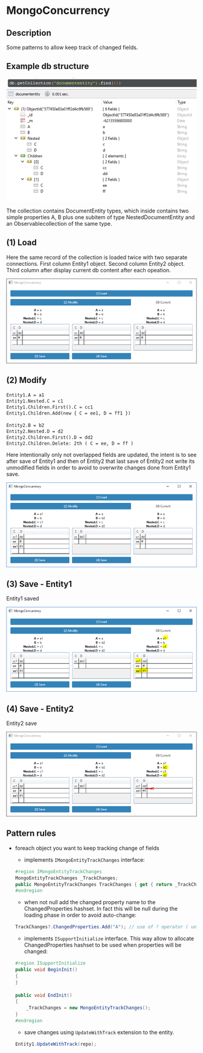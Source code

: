 # MongoConcurrency

## Description

Some patterns to allow keep track of changed fields.

## Example db structure

![img](images/0_structure.PNG)

The collection contains DocumentEntity types, which inside contains two simple properties A, B plus one subitem of type NestedDocumentEntity and an Observablecollection of the same type.

## (1) Load

Here the same record of the collection is loaded twice with two separate connections.
First column Entity1 object.
Second column Entity2 object.
Third column after display current db content after each opeation. 

![img](images/1_load.PNG)

## (2) Modify

```
Entity1.A = a1
Entity1.Nested.C = c1
Entity1.Children.First().C = cc1
Entity1.Children.Add(new { C = ee1, D = ff1 })

Entity2.B = b2
Entity2.Nested.D = d2
Entity2.Children.First().D = dd2
Entity2.Children.Delete: 2th ( C = ee, D = ff )
```

Here intentionally only not overlapped fields are updated, the intent is to see after save of Entity1 and then of Entity2 that last save of Entity2 not write its unmodified fields in order to avoid to overwrite changes done from Entity1 save.

![img](images/2_modify.PNG)

## (3) Save - Entity1

Entity1 saved

![img](images/3_save.PNG)

## (4) Save - Entity2

Entity2 save

![img](images/4_save.PNG)

## Pattern rules
- foreach object you want to keep tracking change of fields
    - implements `IMongoEntityTrackChanges` interface:
    ```csharp
    #region IMongoEntityTrackChanges
    MongoEntityTrackChanges _TrackChanges;       
    public MongoEntityTrackChanges TrackChanges { get { return _TrackChanges; } }        
    #endregion
    ```

    - when not null add the changed property name to the ChangedProperties hashset. In fact this will be null during the loading phase in order to avoid auto-change:
    ```csharp
    TrackChanges?.ChangedProperties.Add("A"); // use of ? operator ( until endinit is null )
    ```

    - implements `ISupportInitialize` interface. This way allow to allocate ChangedProperties hashset to be used when properties will be changed:
    ```csharp
    #region ISupportInitialize
    public void BeginInit()
    {
    }

    public void EndInit()
    {
        _TrackChanges = new MongoEntityTrackChanges();
    }
    #endregion
    ```

    - save changes using `UpdateWithTrack` extension to the entity.
    ```csharp
    Entity1.UpdateWithTrack(repo);
    ```

